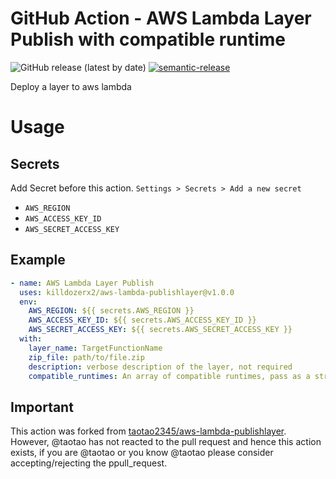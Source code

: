 # GitHub Action - AWS Lambda Layer Publish with compatible runtime
![GitHub release (latest by date)](https://img.shields.io/github/v/release/killdozerx2/aws-lambda-publishlayer)  [![semantic-release](https://img.shields.io/badge/%20%20%F0%9F%93%A6%F0%9F%9A%80-semantic--release-e10079.svg)](https://github.com/semantic-release/semantic-release)

Deploy a layer to aws lambda

# Usage

## Secrets

Add Secret before this action. `Settings > Secrets > Add a new secret`

- `AWS_REGION`
- `AWS_ACCESS_KEY_ID`
- `AWS_SECRET_ACCESS_KEY`

## Example
```yml
- name: AWS Lambda Layer Publish
  uses: killdozerx2/aws-lambda-publishlayer@v1.0.0
  env:
    AWS_REGION: ${{ secrets.AWS_REGION }}
    AWS_ACCESS_KEY_ID: ${{ secrets.AWS_ACCESS_KEY_ID }}
    AWS_SECRET_ACCESS_KEY: ${{ secrets.AWS_SECRET_ACCESS_KEY }}
  with:
    layer_name: TargetFunctionName
    zip_file: path/to/file.zip
    description: verbose description of the layer, not required
    compatible_runtimes: An array of compatible runtimes, pass as a string, remember to stringify the array before including it here, not required
```

## Important
This action was forked from [taotao2345/aws-lambda-publishlayer](https://github.com/taotao2345/aws-lambda-publishlayer).  
However, @taotao has not reacted to the pull request and hence this action exists, if you are @taotao or you know @taotao please consider accepting/rejecting the ppull_request.
